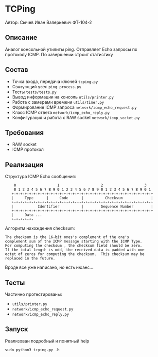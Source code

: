 # TCPing

Автор: Сычев Иван Валерьевич ФТ-104-2

## Описание

Аналог консольной утилиты ping. Отправляет Echo запросы по протоколу ICMP. По завершении строит статистику

## Состав

* Точка входа, передача ключей `tcping.py`
* Связующий узел `ping_process.py`
* Тесты `tests/tests.py`
* Вывод информации на консоль `utils/printer.py`
* Работа с замерами времени `utils/timer.py`
* Формирование ICMP запроса `network/icmp_echo_request.py`
* Класс ICMP ответа `network/icmp_echo_reply.py`
* Конфигурация и работа с RAW socket `network/icmp_socket.py`

## Требования

* RAW socket
* ICMP протокол

## Реализация

Структура ICMP Echo сообщения:

```
    0                   1                   2                   3
    0 1 2 3 4 5 6 7 8 9 0 1 2 3 4 5 6 7 8 9 0 1 2 3 4 5 6 7 8 9 0 1
   +-+-+-+-+-+-+-+-+-+-+-+-+-+-+-+-+-+-+-+-+-+-+-+-+-+-+-+-+-+-+-+-+
   |     Type      |     Code      |          Checksum             |
   +-+-+-+-+-+-+-+-+-+-+-+-+-+-+-+-+-+-+-+-+-+-+-+-+-+-+-+-+-+-+-+-+
   |           Identifier          |        Sequence Number        |
   +-+-+-+-+-+-+-+-+-+-+-+-+-+-+-+-+-+-+-+-+-+-+-+-+-+-+-+-+-+-+-+-+
   |     Data ...
   +-+-+-+-+-
```

Алгоритм нахождения checksum:

```
The checksum is the 16-bit ones's complement of the one's
complement sum of the ICMP message starting with the ICMP Type.
For computing the checksum , the checksum field should be zero.
If the total length is odd, the received data is padded with one
octet of zeros for computing the checksum.  This checksum may be
replaced in the future.
```

Вроде все уже написано, но есть нюанс...

## Тесты

Частично протестированы:

* `utils/printer.py`
* `network/icmp_echo_request.py`
* `network/icmp_echo_reply.py`

## Запуск

Реализован подробный и понятный help

`sudo python3 tcping.py -h`

